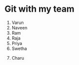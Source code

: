 # Git with my team
1. Varun
2. Naveen
3. Ram
4. Raja
5. Priya
6. Swetha

<!-- Branch charu -->
7. Charu
